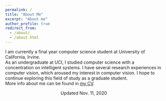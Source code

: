 ```yaml
---
permalink: /
title: "About Me"
excerpt: "About me"
author_profile: true
redirect_from: 
  - /about/
  - /about.html
---
```

I am currently a final year computer science student at University of California, Irvine.\
As an undergraduate at UCI, I studied computer science with a concentration on intelligent systems. I have several research experiences in computer vision, which aroused my interest in computer vision. I hope to continue exploring this field of study as a graduate student.\
More info about me can be found in [my CV](https://qzhangli.github.io/cv/).
<center>Updated Nov. 11, 2020 </center>
<br/><br/>
<br/><br/>
<br/><br/>
<br/><br/>
<br/><br/>

<!-- hitwebcounter Code START 
Visiter <a href="https://www.hitwebcounter.com" target="_blank">
<img src="https://hitwebcounter.com/counter/counter.php?page=7713487&style=0007&nbdigits=5&type=page&initCount=900" title="Total Website Hits" Alt="Web Hits"   border="0" /></a>
-->

<!-- visitermap Code START -->
<br/><br/>
<script type='text/javascript' id='clustrmaps' src='//cdn.clustrmaps.com/map_v2.js?cl=ffffff&w=0&t=n&d=NhU8FlF82efSr5a5f4GrETxbYTBuqgLLi2uyNcM6_1o&co=ffffff&cmo=ffffff&cmn=ffffff'></script>

